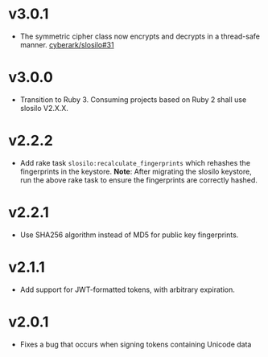 # v3.0.1

 * The symmetric cipher class now encrypts and decrypts in a thread-safe manner.
   [cyberark/slosilo#31](https://github.com/cyberark/slosilo/pull/31)

# v3.0.0

* Transition to Ruby 3. Consuming projects based on Ruby 2 shall use slosilo V2.X.X.

# v2.2.2

* Add rake task `slosilo:recalculate_fingerprints` which rehashes the fingerprints in the keystore.
**Note**: After migrating the slosilo keystore, run the above rake task to ensure the fingerprints are correctly hashed.

# v2.2.1

* Use SHA256 algorithm instead of MD5 for public key fingerprints.

# v2.1.1

* Add support for JWT-formatted tokens, with arbitrary expiration.

# v2.0.1

* Fixes a bug that occurs when signing tokens containing Unicode data
